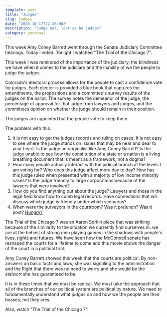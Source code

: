 ```yaml
---
template: post
title: "Judges"
slug: judges
date: "2020-10-17T22:28:00Z"
description: "Judge not, lest ye be judges"
category: personal
---
```


This week Amy Coney Barrett went through the Senate Judiciary Committee hearings. Today I voted. Tonight I watched "The Trial of the Chicago 7".

This week I was reminded of the importance of the judiciary, the blindness we have when it comes to the judiciary and the inability of we the
people to judge the judges.

Colorado's electoral process allows for the people to cast a confidence vote for judges. Each elector is provided a blue book that captures
the amendments, the propositions and a committee's survey results of the judges on the ballot. The survey notes the demeanor
of the judge, the percentage of approval for that judge from lawyers and judges, and the committees opinion on whether the judge should
remain in their position.

The judges are appointed but the people vote to keep them.

The problem with this:

1. It is not easy to get the judges records and ruling on cases. It is not easy to see where the judge stands on issues that may be near
   and dear to your heart. Is the judge an originalist like Amy Coney Barrett? Is the judge unable to see how the constitution of a state
   or a nation is a living breathing document that is meant as a framework, not a dogma?
1. How many people actually interact with the judicial branch at the levels I am voting for? Who does this judge affect more day to day?
   How has this judge ruled when presented with a majority of low income minority cases? Is the judge friendly to large corporations
   because of the lawyers that were involved?
1. How do you find anything out about the judge? Lawyers and those in the legal field know how to comb legal records. Have connections that
   will discuss which judge is friendly under which scenarios?
1. When were the surveyors in the courtroom? Was it prelunch? Was it post? [Hungry?](http://journal.sjdm.org/16/16823/jdm16823.html)

The Trial of the Chicago 7 was an Aaron Sorkin piece that was striking because of the similarity to the situation we currently find ourselves in.
we are at the behest of strong men playing games in the shadows with people's lives, rights and futures. We have seen how the McConnell senate has
reshaped the courts for a lifetime to come and this movie shows the danger of the court in a political trial.

Amy Coney Barrett showed this week that the courts are political. By non-answers on basic facts and laws, she was signaling to the administration
and the Right that there was no need to worry and she would be the stalwort she has guaranteed to be.

It is in these times that we must be radical. We must take the approach that all of the branches of our political system are political by nature.
We need to fundamentally understand what judges do and how we the people are their bosses, not they ares.

Also, watch "The Trial of the Chicago 7".
